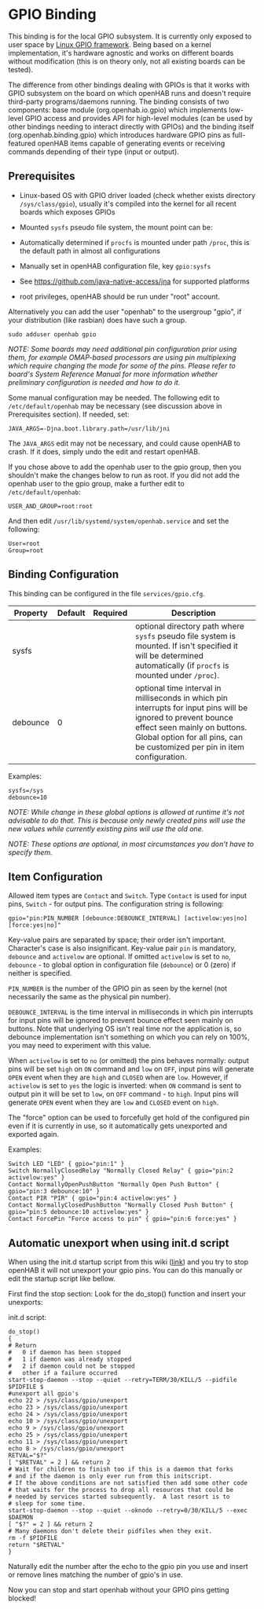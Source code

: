 # GPIO Binding

This binding is for the local GPIO subsystem. It is currently only exposed to user space by [Linux GPIO framework](https://www.kernel.org/doc/Documentation/gpio/sysfs.txt). Being based on a kernel implementation, it's hardware agnostic and works on different boards without modification (this is on theory only, not all existing boards can be tested). 

The difference from other bindings dealing with GPIOs is that it works with GPIO subsystem on the board on which openHAB runs and doesn't require third-party programs/daemons running. The binding consists of two components: base module (org.openhab.io.gpio) which implements low-level GPIO access and provides API for high-level modules (can be used by other bindings needing to interact directly with GPIOs) and the binding itself (org.openhab.binding.gpio) which introduces hardware GPIO pins as full-featured openHAB items capable of generating events or receiving commands depending of their type (input or output).

## Prerequisites

* Linux-based OS with GPIO driver loaded (check whether exists directory `/sys/class/gpio`), usually it's compiled into the kernel for all recent boards which exposes GPIOs
* Mounted `sysfs` pseudo file system, the mount point can be:

 * Automatically determined if `procfs` is mounted under path `/proc`, this is the default path in almost all configurations
 * Manually set in openHAB configuration file, key `gpio:sysfs`
 * See https://github.com/java-native-access/jna for supported platforms 
 * root privileges, openHAB should be run under "root" account.  

Alternatively you can add the user "openhab" to the usergroup "gpio", if your distribution (like rasbian) does have such a group.  

```shell
sudo adduser openhab gpio
```

_NOTE: Some boards may need additional pin configuration prior using them, for example OMAP-based processors are using pin multiplexing which require changing the mode for some of the pins. Please refer to board's System Reference Manual for more information whether preliminary configuration is needed and how to do it._

Some manual configuration may be needed.  The following edit to `/etc/default/openhab` may be necessary (see discussion above in Prerequisites section).  If needed, set:

```
JAVA_ARGS=-Djna.boot.library.path=/usr/lib/jni
```

The `JAVA_ARGS` edit may not be necessary, and could cause openHAB to crash.  If it does, simply undo the edit and restart openHAB.

If you chose above to add the openhab user to the gpio group, then you shouldn't make the changes below to run as root.  If you did not add the openhab user to the gpio group, make a further edit to `/etc/default/openhab`:

```
USER_AND_GROUP=root:root
```

And then edit `/usr/lib/systemd/system/openhab.service` and set the following:

```
User=root
Group=root
```
 
## Binding Configuration

This binding can be configured in the file `services/gpio.cfg`.

| Property | Default | Required | Description |
|----------|---------|:--------:|-------------|
| sysfs    |         |          | optional directory path where `sysfs` pseudo file system is mounted. If isn't specified it will be determined automatically (if `procfs` is mounted under `/proc`). |
| debounce | 0       |          | optional time interval in milliseconds in which pin interrupts for input pins will be ignored to prevent bounce effect seen mainly on buttons. Global option for all pins, can be customized per pin in item configuration. |

Examples:

```
sysfs=/sys
debounce=10
```

_NOTE: While change in these global options is allowed at runtime it's not advisable to do that. This is because only newly created pins will use the new values while currently existing pins will use the old one._

_NOTE: These options are optional, in most circumstances you don't have to specify them._

## Item Configuration

Allowed item types are `Contact` and `Switch`. Type `Contact` is used for input pins, `Switch` - for output pins. The configuration string is following:

```
gpio="pin:PIN_NUMBER [debounce:DEBOUNCE_INTERVAL] [activelow:yes|no] [force:yes|no]"
```

Key-value pairs are separated by space; their order isn't important. Character's case is also insignificant. Key-value pair `pin` is mandatory, `debounce` and `activelow` are optional. If omitted `activelow` is set to `no`, `debounce` - to global option in configuration file (`debounce`) or 0 (zero) if neither is specified. 

`PIN_NUMBER` is the number of the GPIO pin as seen by the kernel (not necessarily the same as the physical pin number).  

`DEBOUNCE_INTERVAL` is the time interval in milliseconds in which pin interrupts for input pins will be ignored to prevent bounce effect seen mainly on buttons. Note that underlying OS isn't real time nor the application is, so debounce implementation isn't something on which you can rely on 100%, you may need to experiment with this value. 

When `activelow` is set to `no` (or omitted) the pins behaves normally: output pins will be set `high` on `ON` command and `low` on `OFF`, input pins will generate `OPEN` event when they are `high` and `CLOSED` when are `low`. However, if `activelow` is set to `yes` the logic is inverted: when `ON` command is sent to output pin it will be set to `low`, on `OFF` command - to `high`. Input pins will generate `OPEN` event when they are `low` and `CLOSED` event on `high`.

The "force" option can be used to forcefully get hold of the configured pin even if it is currently in use, so it automatically gets unexported and exported again.

Examples:

```
Switch LED "LED" { gpio="pin:1" }
Switch NormallyClosedRelay "Normally Closed Relay" { gpio="pin:2 activelow:yes" }
Contact NormallyOpenPushButton "Normally Open Push Button" { gpio="pin:3 debounce:10" }
Contact PIR "PIR" { gpio="pin:4 activelow:yes" }
Contact NormallyClosedPushButton "Normally Closed Push Button" { gpio="pin:5 debounce:10 activelow:yes" }
Contact ForcePin "Force access to pin" { gpio="pin:6 force:yes" }
```

## Automatic unexport when using init.d script

When using the init.d startup script from this wiki ([link](https://github.com/openhab/openhab1-addons/wiki/Samples-Tricks#how-to-configure-openhab-to-start-automatically-on-linux)) and you try to stop openHAB it will not unexport your gpio pins. You can do this manually or edit the startup script like bellow.

First find the stop section: Look for the do_stop() function and insert your unexports:

init.d script:

```shell
do_stop()
{
# Return
#   0 if daemon has been stopped
#   1 if daemon was already stopped
#   2 if daemon could not be stopped
#   other if a failure occurred
start-stop-daemon --stop --quiet --retry=TERM/30/KILL/5 --pidfile $PIDFILE $
#unexport all gpio's
echo 22 > /sys/class/gpio/unexport
echo 23 > /sys/class/gpio/unexport
echo 24 > /sys/class/gpio/unexport
echo 10 > /sys/class/gpio/unexport
echo 9 > /sys/class/gpio/unexport
echo 25 > /sys/class/gpio/unexport
echo 11 > /sys/class/gpio/unexport
echo 8 > /sys/class/gpio/unexport
RETVAL="$?"
[ "$RETVAL" = 2 ] && return 2
# Wait for children to finish too if this is a daemon that forks
# and if the daemon is only ever run from this initscript.
# If the above conditions are not satisfied then add some other code
# that waits for the process to drop all resources that could be
# needed by services started subsequently.  A last resort is to
# sleep for some time.
start-stop-daemon --stop --quiet --oknodo --retry=0/30/KILL/5 --exec $DAEMON
[ "$?" = 2 ] && return 2
# Many daemons don't delete their pidfiles when they exit.
rm -f $PIDFILE
return "$RETVAL"
}
```

Naturally edit the number after the echo to the gpio pin you use and insert or remove lines matching the number of gpio's in use.

Now you can stop and start openhab without your GPIO pins getting blocked!
